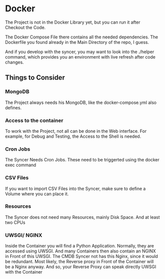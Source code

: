 # Docker

The Project is not in the Docker Library yet, but you can run it after Checkout the Code.

The Docker Compose File there contains all the needed dependencies.
The Dockerfile you found already in the Main Directory of the repo, I guess.

And if you develop with the syncer, you may want to look into the ./helper command,
which provides you an environment with live refresh after code changes.




## Things to Consider

### MongoDB
The Project always needs his MongoDB, like the docker-compose.yml also defines. 


### Access to the container
To work with the Project, not all can be done in the Web interface. For example, for Debug and Testing, the Access to the Shell is needed. 

### Cron Jobs
The Syncer Needs Cron Jobs. These need to be triggerted using the docker exec command

### CSV Files
If you want to import CSV Files into the Syncer, make sure to define a Volume where you can place it.


### Resources
The Syncer does not need many Resources, mainly Disk Space. And at least two CPUs

### UWSGI/ NGINX
Inside the Container you will find a Python Application. Normally, they are accessed using UWSGI. And many Containers then also contain an NGINX in Front of this UWSGI.  The CMDB Syncer not has this Nginx, since it would be redundant. Most likely, the Reverse proxy in Front of the Container will be a Nginx anyway. And so, your Reverse Proxy can speak directly UWSGI with the Container

